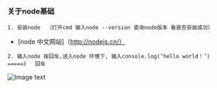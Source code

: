### 关于node基础

`1. 安装node  （打开cmd 输入node --version 查询node版本 看是否安装成功）`

* [node 中文网站]（http://nodejs.cn/） 

`2. 输入node 按回车,进入node 环境下, 输入console.log(‘hello world！’)    =====》  回车 `

![Image text](https://github.com/zzuljs/CppLearning/blob/master/CppLearning/raw/master/Itachi.jpg)
